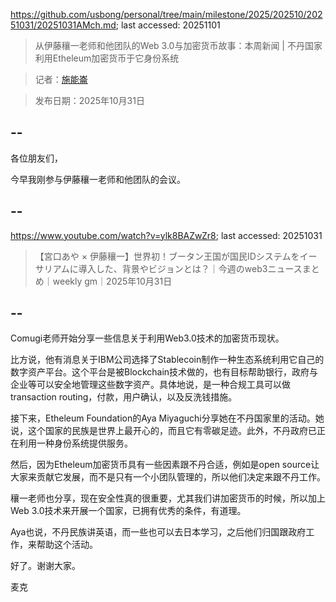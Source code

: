 https://github.com/usbong/personal/tree/main/milestone/2025/202510/20251031/20251031AMch.md; last accessed: 20251101

> 从伊藤穰一老师和他团队的Web 3.0与加密货币故事：本周新闻 | 不丹国家利用Etheleum加密货币于它身份系统
   
> 记者：[施能崙](https://www.linkedin.com/in/michaelsyson/)

> 发布日期：2025年10月31日

## --

各位朋友们，

今早我刚参与伊藤穰一老师和他团队的会议。

## --

https://www.youtube.com/watch?v=ylk8BAZwZr8; last accessed: 20251031

> 【宮口あや × 伊藤穰一】世界初！ブータン王国が国民IDシステムをイーサリアムに導入した、背景やビジョンとは？｜今週のweb3ニュースまとめ｜weekly gm｜2025年10月31日

## --

Comugi老师开始分享一些信息关于利用Web3.0技术的加密货币现状。

比方说，他有消息关于IBM公司选择了Stablecoin制作一种生态系统利用它自己的数字资产平台。这个平台是被Blockchain技术做的，也有目标帮助银行，政府与企业等可以安全地管理这些数字资产。具体地说，是一种合规工具可以做transaction routing，付款，用户确认，以及反洗钱措施。

接下来，Etheleum Foundation的Aya Miyaguchi分享她在不丹国家里的活动。她说，这个国家的民族是世界上最开心的，而且它有零碳足迹。此外，不丹政府已正在利用一种身份系统提供服务。

然后，因为Etheleum加密货币具有一些因素跟不丹合适，例如是open source让大家来贡献它发展，而不是只有一个小团队管理的，所以他们决定来跟不丹工作。

穰一老师也分享，现在安全性真的很重要，尤其我们讲加密货币的时候，所以加上Web 3.0技术来开展一个国家，已拥有优秀的条件，有道理。

Aya也说，不丹民族讲英语，而一些也可以去日本学习，之后他们归国跟政府工作，来帮助这个活动。

好了。谢谢大家。

麦克